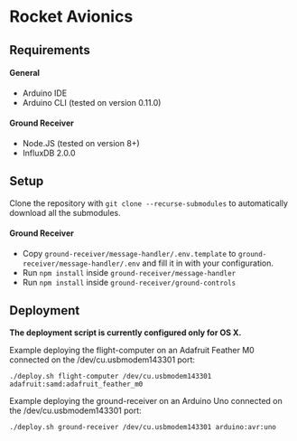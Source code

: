 # Rocket Avionics

## Requirements
#### General
- Arduino IDE
- Arduino CLI (tested on version 0.11.0)
#### Ground Receiver
- Node.JS (tested on version 8+)
- InfluxDB 2.0.0

## Setup
Clone the repository with `git clone --recurse-submodules` to automatically download all the submodules.
#### Ground Receiver
- Copy `ground-receiver/message-handler/.env.template` to `ground-receiver/message-handler/.env` and fill it in with your configuration.
- Run `npm install` inside `ground-receiver/message-handler`
- Run `npm install` inside `ground-receiver/ground-controls`

## Deployment
**The deployment script is currently configured only for OS X.**

Example deploying the flight-computer on an Adafruit Feather M0 connected on the /dev/cu.usbmodem143301 port:
```
./deploy.sh flight-computer /dev/cu.usbmodem143301 adafruit:samd:adafruit_feather_m0
```

Example deploying the ground-receiver on an Arduino Uno connected on the /dev/cu.usbmodem143301 port:
```
./deploy.sh ground-receiver /dev/cu.usbmodem143301 arduino:avr:uno
```
